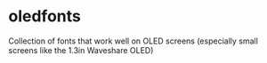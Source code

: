 # oledfonts
Collection of fonts that work well on OLED screens (especially small screens like the 1.3in Waveshare OLED)
